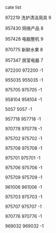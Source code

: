 cate list

972219 洗护清洁用具 9

957430 网络产品 8

957428 电脑整机 9

970775 新鲜水果 8

957347 居室电器 7

972200 972200 -1

955035 955035 -1

975705 975705 -1

958104 958104 -1

5057 5057 -1

957718 957718 -1

970778 970778 -1

975702 975702 -1

975708 975708 -1

975701 975701 -1

975706 975706 -1

975709 975709 -1

961006 961006 -1

975703 975703 -1

975707 975707 -1

970776 970776 -1

969032 969032 -1

